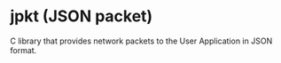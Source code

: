 # jpkt (JSON packet)

C library that provides network packets to the User Application in JSON format.

